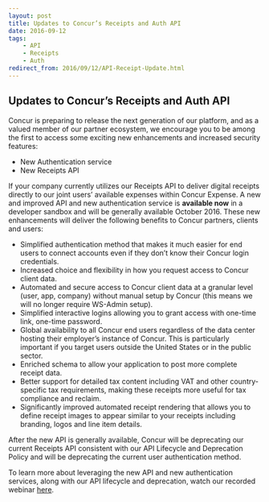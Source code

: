 ```yaml
---
layout: post
title: Updates to Concur’s Receipts and Auth API
date: 2016-09-12
tags:
    - API
    - Receipts
    - Auth
redirect_from: 2016/09/12/API-Receipt-Update.html
---
```



## Updates to Concur’s Receipts and Auth API

Concur is preparing to release the next generation of our platform, and as a valued member of our partner ecosystem, we encourage you to be among the first to access some exciting new enhancements and increased security features:  

+ New Authentication service 
+ New Receipts API  

If your company currently utilizes our Receipts API to deliver digital receipts directly to our joint users’ available expenses within Concur Expense. A new and improved API and new authentication service is **available now** in a developer sandbox and will be generally available October 2016. These new enhancements will deliver the following benefits to Concur partners, clients and users:  

+ Simplified authentication method that makes it much easier for end users to connect accounts even if they don’t know their Concur login credentials.
+ Increased choice and flexibility in how you request access to Concur client data. 
+ Automated and secure access to Concur client data at a granular level (user, app, company) without manual setup by Concur (this means we will no longer require WS-Admin setup).
+ Simplified interactive logins allowing you to grant access with one-time link, one-time password.
+ Global availability to all Concur end users regardless of the data center hosting their employer’s instance of Concur. This is particularly important if you target users outside the United States or in the public sector.
+ Enriched schema to allow your application to post more complete receipt data.
+ Better support for detailed tax content including VAT and other country-specific tax requirements, making these receipts more useful for tax compliance and reclaim.
+ Significantly improved automated receipt rendering that allows you to define receipt images to appear similar to your receipts including branding, logos and line item details.  

After the new API is generally available, Concur will be deprecating our current Receipts API consistent with our API Lifecycle and Deprecation Policy and will be deprecating the current user authentication method.  

To learn more about leveraging the new API and new authentication services, along with our API lifecycle and deprecation, watch our recorded webinar [here](https://concur.webex.com/ec3000/eventcenter/recording/recordAction.do?theAction=poprecord&siteurl=concur&entappname=url3000&internalRecordTicket=4832534b00000002fa91c2fb482322e75f7f7429c616d980ef26fe44b4aa1a9b06fadd45a692ae45&renewticket=0&isurlact=true&format=short&rnd=4840420241&RCID=7721e58bf44a43f1a962e47def439bc1&rID=102277217&needFilter=false&recordID=102277217&apiname=lsr.php&AT=pb&actappname=ec3000&&SP=EC&entactname=%2FnbrRecordingURL.do&actname=%2Feventcenter%2Fframe%2Fg.do).
